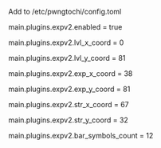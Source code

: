 Add to /etc/pwngtochi/config.toml

main.plugins.expv2.enabled = true

main.plugins.expv2.lvl_x_coord = 0

main.plugins.expv2.lvl_y_coord = 81

main.plugins.expv2.exp_x_coord = 38

main.plugins.expv2.exp_y_coord = 81

main.plugins.expv2.str_x_coord = 67

main.plugins.expv2.str_y_coord = 32

main.plugins.expv2.bar_symbols_count = 12
